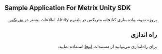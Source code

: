 ## Sample Application For Metrix Unity SDK

<div dir="rtl">
  
  پروژه نمونه پیاده‌سازی کتابخانه متریکس در پلتفرم Unity، اطلاعات بیشتر در [متریکس](https://metrix.ir).
  
<h2>راه اندازی</h2>

برای راه‌اندازی می‌توانید از مستندات [اینجا](https://docs.metrix.ir/sdk/unity/) استفاده نمایید. 

</div>
